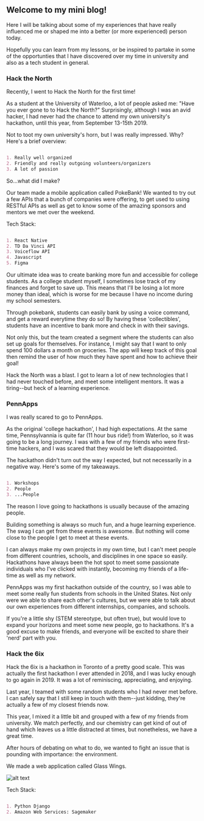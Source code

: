 ## Welcome to my mini blog!

Here I will be talking about some of my experiences that have really influenced me or shaped me into a better (or more experienced) person today. 

Hopefully you can learn from my lessons, or be inspired to partake in some of the opportunties that I have discovered over my time in university and also as a tech student in general. 

### Hack the North

Recently, I went to Hack the North for the first time!

As a student at the University of Waterloo, a lot of people asked me: "Have you ever gone to to Hack the North?"
Surprisingly, although I was an avid hacker, I had never had the chance to attend my own university's hackathon, until this year, from September 13-15th 2019. 

Not to toot my own university's horn, but I was really impressed. 
Why? Here's a brief overview:

```markdown

1. Really well organized
2. Friendly and really outgoing volunteers/organizers
3. A lot of passion 

```
So...what did I make?

Our team made a mobile application called PokeBank! We wanted to try out a few APIs that a bunch of companies were offering, to get used to using RESTful APIs as well as get to know some of the amazing sponsors and mentors we met over the weekend. 

Tech Stack:

```markdown

1. React Native
2. TD Da Vinci API
3. Voiceflow API
4. Javascript
5. Figma

```

Our ultimate idea was to create banking more fun and accessible for college students. 
As a college student myself, I sometimes lose track of my finances and forget to save up. This means that I'll be losing a lot more money than ideal, which is worse for me because I have no income during my school semesters. 

Through pokebank, students can easily bank by using a voice command, and get a reward everytime they do so! By having these 'collectibles', students have an incentive to bank more and check in with their savings. 

Not only this, but the team created a segment where the students can also set up goals for themselves. For instance, I might say that I want to only spend 100 dollars a month on groceries. The app will keep track of this goal then remind the user of how much they have spent and how to achieve their goal!

Hack the North was a blast. I got to learn a lot of new technologies that I had never touched before, and meet some intelligent mentors. It was a tiring--but heck of a learning experience.

### PennApps

I was really scared to go to PennApps. 

As the original 'college hackathon', I had high expectations. At the same time, Pennsylvannia is quite far (11 hour bus ride!) from Waterloo, so it was going to be a long journey. I was with a few of my friends who were first-time hackers, and I was scared that they would be left disappointed.

The hackathon didn't turn out the way I expected, but not necessarily in a negative way. Here's some of my takeaways. 

```markdown

1. Workshops
2. People
3. ...People

```

The reason I love going to hackathons is usually because of the amazing people. 

Building something is always so much fun, and a huge learning experience. The swag I can get from these events is awesome. But nothing will come close to the people I get to meet at these events. 

I can always make my own projects in my own time, but I can't meet people from different countries, schools, and disciplines in one space so easily. Hackathons have always been the hot spot to meet some passionate individuals who I've clicked with instantly, becoming my friends of a life-time as well as my network. 

PennApps was my first hackathon outside of the country, so I was able to meet some really fun students from schools in the United States. Not only were we able to share each other's cultures, but we were able to talk about our own experiences from different internships, companies, and schools. 

If you're a little shy (STEM stereotype, but often true), but would love to expand your horizons and meet some new people, go to hackathons. It's a good excuse to make friends, and everyone will be excited to share their 'nerd' part with you. 

### Hack the 6ix

Hack the 6ix is a hackathon in Toronto of a pretty good scale. This was actually the first hackathon I ever attended in 2018, and I was lucky enough to go again in 2019. It was a lot of reminiscing, appreciating, and enjoying. 

Last year, I teamed with some random students who I had never met before. I can safely say that I still keep in touch with them--just kidding, they're actually a few of my closest friends now. 

This year, I mixed it a little bit and grouped with a few of my friends from university. We match perfectly, and our chemistry can get kind of out of hand which leaves us a little distracted at times, but nonetheless, we have a great time. 

After hours of debating on what to do, we wanted to fight an issue that is pounding with importance: the environment. 

We made a web application called Glass Wings.

![alt text](https://challengepost-s3-challengepost.netdna-ssl.com/photos/production/software_photos/000/829/724/datas/gallery.jpg)



Tech Stack:

```markdown

1. Python Django
2. Amazon Web Services: Sagemaker

```
